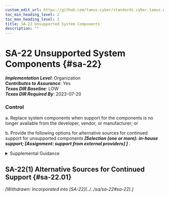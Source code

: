 ```yaml
---
custom_edit_url: https://github.com/tamus-cyber/standards.cyber.tamus.edu/tree/main/static/content/tamus.edu/TAMUS_profile.xml
toc_min_heading_level: 2
toc_max_heading_level: 2
title: SA-22 Unsupported System Components
description: ""
---
```


# SA-22 Unsupported System Components {#sa-22}

_**Implementation Level**_: Organization\
_**Contributes to Assurance**_: Yes\
_**Texas DIR Baseline**_: LOW\
_**Texas DIR Required By**_: 2023-07-20

### Control

a. Replace system components when support for the components is no longer available from the developer, vendor, or manufacturer; or

b. Provide the following options for alternative sources for continued support for unsupported components <strong> <em>[Selection (one or more): in-house support; <strong> <em>[Assignment: support from external providers]</em> </strong> ]</em> </strong>.

<details>
  <summary>Supplemental Guidance</summary>

Support for system components includes software patches, firmware updates, replacement parts, and maintenance contracts. An example of unsupported components includes when vendors no longer provide critical software patches or product updates, which can result in an opportunity for adversaries to exploit weaknesses in the installed components. Exceptions to replacing unsupported system components include systems that provide critical mission or business capabilities where newer technologies are not available or where the systems are so isolated that installing replacement components is not an option.

</details>

## SA-22(1) Alternative Sources for Continued Support {#sa-22.01}

<prop xmlns="http://csrc.nist.gov/ns/oscal/1.0" name="status" value="withdrawn">
               <em>[Withdrawn: Incorporated into [SA-22](../../sa/sa-22#sa-22).]</em>
            </prop>
            

